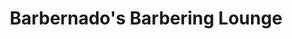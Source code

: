 ---
title: "Barbernado's Barbering Lounge"
url: /camden/barbernados-barbering-lounge/
shop: hairdresser
---